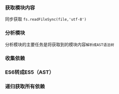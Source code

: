 

### 获取模块内容
同步获取
`fs.readFileSync(file,'utf-8')`

### 分析模块
分析模块的主要任务是将获取到的模块内容`解析成AST语法树`

### 收集依赖

### ES6转成ES5（AST）

### 递归获取所有依赖